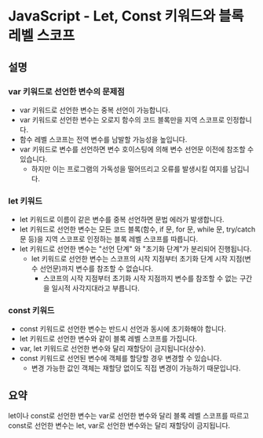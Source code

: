 # JavaScript - Let, Const 키워드와 블록 레벨 스코프

## 설명

### var 키워드로 선언한 변수의 문제점

- var 키워드로 선언한 변수는 중복 선언이 가능합니다. 
- var 키워드로 선언한 변수는 오로지 함수의 코드 블록만을 지역 스코프로 인정합니다. 
- 함수 레벨 스코프는 전역 변수를 남발할 가능성을 높입니다. 
- var 키워드로 변수를 선언하면 변수 호이스팅에 의해 변수 선언문 이전에 참조할 수 있습니다. 
  - 하지만 이는 프로그램의 가독성을 떨어뜨리고 오류를 발생시킬 여지를 남깁니다.

### let 키워드

- let 키워드로 이름이 같은 변수를 중복 선언하면 문법 에러가 발생합니다.
- let 키워드로 선언한 변수는 모든 코드 블록(함수, if 문, for 문, while 문, try/catch 문 등)을 지역 스코프로 인정하는 블록 레벨 스코프를 따릅니다.
- let 키워드로 선언한 변수는 "선언 단계" 와 "초기화 단계"가 분리되어 진행됩니다.
  - let 키워드로 선언한 변수는 스코프의 시작 지점부터 초기화 단계 시작 지점(변수 선언문)까지 변수를 참조할 수 없습니다.
    - 스코프의 시작 지점부터 초기화 시작 지점까지 변수를 참조할 수 없는 구간을 일시적 사각지대라고 부릅니다.

### const 키워드

- const 키워드로 선언한 변수는 반드시 선언과 동시에 초기화해야 합니다.
- let 키워드로 선언한 변수와 같이 블록 레벨 스코프를 가집니다.
- var, let 키워드로 선언한 변수와 달리 재할당이 금지됩니다(상수).
- const 키워드로 선언된 변수에 객체를 할당할 경우 변경할 수 있습니다.
  - 변경 가능한 값인 객체는 재할당 없이도 직접 변경이 가능하기 때문입니다.

## 요약

let이나 const로 선언한 변수는 var로 선언한 변수와 달리 블록 레벨 스코프를 따르고 const로 선언한 변수는 let, var로 선언한 변수와는 달리 재할당이 금지됩니다.